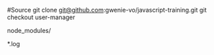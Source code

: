 #Source
git clone git@github.com:gwenie-vo/javascript-training.git
git checkout user-manager

node_modules/

*.log